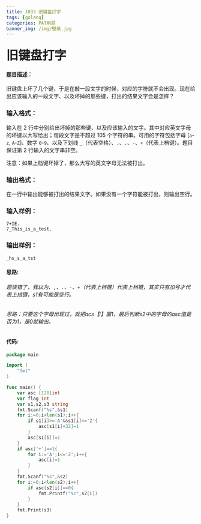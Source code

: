 ```yaml
---
title: 1033 旧键盘打字
tags: [golang]
categories: PAT刷题
banner_img: /img/壁纸.jpg
---
```


### <font size=6px>旧键盘打字</font>

#### 题目描述：

旧键盘上坏了几个键，于是在敲一段文字的时候，对应的字符就不会出现。现在给出应该输入的一段文字、以及坏掉的那些键，打出的结果文字会是怎样？

### 输入格式：

输入在 2 行中分别给出坏掉的那些键、以及应该输入的文字。其中对应英文字母的坏键以大写给出；每段文字是不超过 105 个字符的串。可用的字符包括字母 [`a`-`z`, `A`-`Z`]、数字 `0`-`9`、以及下划线 `_`（代表空格）、`,`、`.`、`-`、`+`（代表上档键）。题目保证第 2 行输入的文字串非空。

注意：如果上档键坏掉了，那么大写的英文字母无法被打出。

### 输出格式：

在一行中输出能够被打出的结果文字。如果没有一个字符能被打出，则输出空行。

### 输入样例：

```in
7+IE.
7_This_is_a_test.
```

### 输出样例：

```out
_hs_s_a_tst
```

#### 思路:

###### 题读错了，我以为、`,`、`.`、`-`、`+`（代表上档键）代表上档键，其实只有加号才代表上挡键，s1有可能是空行。

###### 思路：只要这个字母出现过，就把acs【i】置1，最后判断s2中的字母的asc值是否为1，是0就输出。

#### 代码:

```go
package main

import (
    "fmt"
)

func main() {
    var asc [128]int
    var flag int
    var s1,s2,s3 string
    fmt.Scanf("%s",&s1)
    for i:=0;i<len(s1);i++{
        if s1[i]>='A'&&s1[i]<='Z'{
            asc[s1[i]+32]=1
        }
        asc[s1[i]]=1
    }
    if asc['+']==1{
        for i:='A';i<='Z';i++{
            asc[i]=1
        }
    }
    fmt.Scanf("%s",&s2)
    for i:=0;i<len(s2);i++{
        if asc[s2[i]]==0{
            fmt.Printf("%c",s2[i])
        }
    }
    fmt.Print(s3)
}
```

